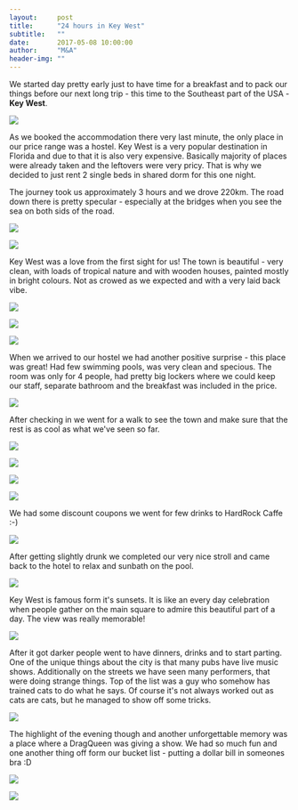 ```yaml
---
layout:     post
title:      "24 hours in Key West"
subtitle:   ""
date:       2017-05-08 10:00:00
author:     "M&A"
header-img: ""
---
```


We started day pretty early just to have time for a breakfast and to pack our things before our next long trip - this time to the Southeast part of the USA - **Key West**.

![](https://lh3.googleusercontent.com/yFVCfP-drhcn-lDTpWX-6kLII49XFkeEZXu41DMzbD54R-F0n8us2CkaMAKfdtKizsG6BMNwkvjZN7ywrA-WtMpp9mOLg8rxUYANu-vniZlQuOuW58gveFBAjceSnuDBTfGF8GYsE5FGepLOMRT6dy7xkNNmgCYbyz--9XX265T1PJCE_PIuX7Tk-PVAau3vpzp7l7cZoXobcpmxYdc9JARE8mn8KXB0OjvpcrVQSKr_NiV1vdzBIlXwMgIfi9whKAkhZGuKcbOBV_N0QJSZHJz7ma229eu2psyh8gurE07WBmpLZgAzVgwnTo4hZph7PYkuT29nuwe9geq6tjYcXI-ZWiq5J_9YZY5RCrxTBXPyjhbWnELy61gTXs7103ia-AaLhNbPNg8a7aB_6VEG6yRlfJ9J-iJ_narWCFrzRph9uev_whOto4oV_lyhhLKXql0tp7rbQbEN7ulXVLkDPaXfJN6mosBbr2N_uXEEIUBLD1qEPHGe_niH4mofbd-U5BN3Hnndv3Wb-MBEhzE41jissuyaf8PI6mJgb8HrlvDYuMrvPG87_4OASPR3IRcCHI-1DzoRcG7OBjcvAHdMH_0wt73_6g76p5AtfZRQkLiKu1l6bVXOdw=w786-h478-no)

As we booked the accommodation there very last minute, the only place in our price range was a hostel. Key West is a very popular destination in Florida and due to that it is also very expensive. Basically majority of places were already taken and the leftovers were very pricy. That is why we decided to just rent 2 single beds in shared dorm for this one night.

The journey took us approximately 3 hours and we drove 220km. The road down there is pretty specular - especially at the bridges when you see the sea on both sids of the road.

![](https://lh3.googleusercontent.com/WOXqVx6TavSoxO6ueBDaIuiwV-O7OJbfr_6naQeVomrnKTaTo6KpQkw3a0JS7Cpl_JaHQeCPKZ2ZDRYmugG1cMXUww3Dbb5pa_3HAj5G_Z5GXh4IX7AOI0H_ARqC8jwYjm6_s08SYlAtxGa2XO1vG5ZaLuRtuVGzu5BEPO9P8VZn70ep53dZMU0QOBnXcflSiA0Laf8igt-32EsrToFX3nQrWwA-0i5lcTdlyWVux6F3d5nDOxACaQKTpRbDtmyZt8SzLi0dwdBHrn08Gn-6BQOSjiPBzmdPOgFP8KOf0X8emsQt12c2ZRcsURHqFB-LOqirnrqF35WSUwOqiwqN8GiYYSIFts-M0X6Ie7YkNA_VuomXpbI0PxAJx-JTYtckpB9J3v6I8_SuVgKO9eRAUbP4OrlDC99MhOYwlJAeKieGJMfaobk7KWTPn6EeFegz17EPFKYT0ZiGAh_FQdq9oi6kRvTx62DTIb3wokg-Cyl74TZ_l-GCInlvzoXvul4qny1v6ZmkOQA64_LvH5RPWRHODOPXjXxZJj-qqP-qHJHvqEJOvROZiMLPRSPUhYA-mfI9OhOv4kNoIqRdTwgK5O4l19VzlYKRWQEMPshCpwvXpGaYrw=w920-h517-no)

![](https://lh3.googleusercontent.com/JS1BlsSNf-mG0aJo8ZpnCILz8ENCMM0QPD4BF41cwgzyyVv11sr2eQ_0pSkQuc2Aai6B8rLJiMFOtwMx9umvLGZZaXo6-hAC8KbScDnLEX1XYDcLw60U0aWo89t3kCUDPv61Rhti6Im6yOtgKSLfDLtRjc2Z5LFjJ6gZaUiSKLX6bCqUxRXYWe3nenYQ4d-hts1aZowDrr8FC4IL6FljtZGylFlDizGgN1WdTpQRzroSvVvanq0U9mLoxRgiHBOD4OcQ07mr03Aj0WokL3a39x8Y8Kgyuje1F423zKsRtlZMaTLLCLEHl0IdP6hXqCDV2y8A6wh0a4uXoJ0EFyVJ_oGvUB4cm9tBsYptZL0Vt_dVygORbjGCnNyx25A6H5YEEHDHrX9gsM-gNSfGzm35uhB-CJhq2xPe8htA1eBGRJsHa_dBmM0ypyQ4OH2TjqO2oTuzMtih2aVHj1Sy35F1lohZ9qojd0kKSL5e2qEqZJa6v9zPApFd7Eo0BWkYglCh1EGATPSHAaRaHG_ipfxaqOqhIyZLZ-62noco23VOY2JLGypXjKq09PtHfFBFnGwg6_pA0M3wKWxthcabibWwe5o_2x-9OizMUkTL6pmDzcMiLvsyoA=w920-h517-no)

Key West was a love from the first sight for us! The town is beautiful - very clean, with loads of tropical nature and with wooden houses, painted mostly in bright colours. Not as crowed as we expected and with a very laid back vibe.

![](https://lh3.googleusercontent.com/qQCntkmyMr_Hf6xTVePVUWM0E-Jug2W6v3Rsm83JYr_cFaMxBjbKXVvq7DoazbsHpL2gMpCst0VNE6UXVCIb7l34dwGZP2_EBEWbiIoz9sCnCZjYR5f4AoPxc9K7y0z5qCqKWJf-Ur-zN8IijH5o7cjyOVmViGE3gsoUNzaXD06fwW1uxfUi4Dsm3J2Z3ewVTRZAMP-S2fJanrlEtNu4boR_cuQ1YnXlesP9Bxy0_MUhKa7tvfTOg8lij4mqqvdRRB-SLcvzILYawj2SOj9SdrtdiUg8JASZQ9v_S_l-cRTnJ3GcCeQ2044jcl0sfHU53Iq01atfvdBNINi7MEctRyc5ebkTbdjMKhvE7eEafa5Xm3eisd0AaJLSyYxjF3-SFnLKT_pPsqpp_7QNrOt6aaCg4A53pozBds0QPAURzfw9UEVkviyrXRJC2i9gaRRPvtl-FlX6u2xCRP2fAfkC7qX5gkj8ix4_ww1YpiD57x8wd5KuNl1HlLE8tT9gc0zn5hoJPmKDtSgBKiY7ti_fmfoDS71IM_hdfFI9Qu-frZwRPC3tfAIQnlaclnVNxZ6HzTY1x1c3WHn75CfdJ0RXbcuqbJerB5Dv26tCVgbOCq9-rMP4=w1309-h736-no)

![](https://lh3.googleusercontent.com/crtrlfIt6E3W0NjZ70OureJ0sB8dCbP8SN4X_l6ia0rnbWo08axP_Wio_-POfV1Y6FIJb0mnEjwDuChkMGI2JlxHBCV3RyKGoDZx0OVF_lzFria_dzU1_8ztPdkppVUwlp-0cKyGzH4veJRB8ixUs67UlWJGn7-7oOzlsc9k5Zc5R5apwh9jVYLIBYMn9WjiYNLOXHr9Gq4jMiiyKdhwHvGt-C1VNyJuXUYtRo8-6iRnLO4NNKLbyVMvfEJA1X0UP4kqTPgGeF97MjSqZOtpmByjRXAm1AkGRj_G-1oJ4_PTC8MCCppDSflGN57DXlxCi0mkFxqRGv5eB5ifCk_Py_tIM3HY8vuPnhzIG4bxsAnIOVItoSayaq_yJ5l4PwMo_rgeLAeBZjQ8YXgkD8jWXpJovB8n3IDxJR7-rGODYKGbSvD4FzW6NygKDBYJoHYOgnmQNfqAPcjgw4Nqa1miwFGXWDX4RmgBoKpAzXiuKNWg9XNDYpxVHjYbv7aFkbV7kOYEWWhIKixEwGkKZNMcWN_vWF_G2dhUN9waGR-fI5O5F22Hpsl1h1Rv1ykTntgmb978aSNrXor8TY3fuM2h1AjvgZR8YD8UIysBC277BUQvqiN9Mw=w439-h780-no)

![](https://lh3.googleusercontent.com/-Q6KJuOfASQ8Fm_ulJe_xqqGswhrBev-RYmA_WuSCWoLlyEuqCBIQLyQUYVbuPtF0YpsfwU0Yk9vPWoHqbFxifofGUD2Q9CHS5rYadNkvlbIe9P_R_o0VB-eSQITsfRufgPKi1loyl8HLYZUtH7o3muPYvOoCgQDmfgLAM7VcTQA0z5HDBl8WqjDxOWfjbdWwxR-QUcNdw1ZIdiavek-eJqwfBrkWDDSLojD7PtpOdY73kPmn45apVgyWMxKyBWUGRTOkk3o3ozpOLkp-Wv6p7h8AhHEBiY_aYEfraC7LALTtm4AMZW_SeOiYhFc-D4qWmscqDiN0BLeldmDINU2o3cYwiG8E_TMQ8uSQ26qQBzvGJ5J2QNu4HPf-uxIws1kv4SQxjSmOZVpydqxPtgsvS01MywGhDUO1Q1KXrVJwVZF5d0k42DidMkjf8FhuVhsYzz2tipk_9WObYzzqSYP_yR_3pfrlwzLpI9IQLyXjbq0LHNpqc5VT7OMasG3XEU89eAcUCHCyBHtvAVXgWn0MkT_I0Hq0xUc1lbU8Ez7AS5phTUiBbzfyYpv-SG0ojy_vZjXFDfeOq-GgIGMD5mJwuQgA4ebRqZj1hJSRFwxkivTXmjP=w414-h736-no)

When we arrived to our hostel we had another positive surprise - this place was great! Had few swimming pools, was very clean and specious. The room was only for 4 people, had pretty big lockers where we could keep our staff, separate bathroom and the breakfast was included in the price.

![](https://lh3.googleusercontent.com/d-lL8bJt-lEymv1f6koZHKgXrVkV1CDRUD2IZhBiB-KWQIQZYoKU2TIbqL7FAWJSU3V0B82HZaSADsEz1TYIrzSgtTQpGNpqQPKPaauA2REx84XFQhZpGLEAlSU9nMdVtQecrZGJmV-CeKn7adS8tS_DxG0RvQOqBiAapGPC1ikJbA45QqYDanT3zobJkauNRsc9n_B7ReHMTe8uMIyMI7r7LyeAXhtA6RnC8v_7QTx3g_Fzj5SSymMkFNqgx0WNyT7JtDcbzkVlK75oKcsJlFPbxf4wCCNn5cSmNmO299q5HxJ5HwmrZHby1ZPJPaetzKC-iSlM3gb0TJyo8qICGzk6LnZ35S1Kw_2T0JEg0gtQmIFl5zgyoSzSq0Q7TkbuWbLudqedKk1IpY8u-4ppT9sa5JQRurTqHsJcBlyQ4Gpwtdqw1saHwqjORLuTl8am-S2Db9L3ITX7rJkLBXDy3kLjAZA5cQWeXEYr8lvwVjM9eDVIs_2qY71Q5q3iyDDF44CU6g8q8inw2nin6LMSlgCjWcnB5SmBE_ZUljCYYQ9S_ZHn1GlvaznG7bxmf3HvqHzAPzrU2yfeABRB6OdFPWOwOXeqqmQgz0AWCqgSgvpx1Ow2Rg=w920-h517-no)

After checking in we went for a walk to see the town and make sure that the rest is as cool as what we've seen so far.

![](https://lh3.googleusercontent.com/iu8XaKlDCrAD7IiTSkBZJPW9m1b2Zd41FbCcbbTaTNh8-WsZy2Lk5mMPdcZ_ctIW29yFLL3O4p9OJUgweIAJRuOhVTLa4Q3s763wY4c700MX-pdW1NEfCUcRrA-iGt6bDYkajmzHaOIrE68N8sq11Y9brzvb0rOJ1JorAkSsri68u_snEAiBuPsXbm3wsI4MQ6Y49gSRwWDh1NuZ5u3PVXZgBWeFkqSKkEPhb65Ywwxrl3WMUKHGVtU4t3GzILaDPCtfFO5I47TOoxCekLc8OErTKpsMZ97W71tK_Mj70T8eef3gTYlVkoQgmT8J4dUrSeMgauQB-_7dGYoyF3kl2CzIC8WwFtuS7m-fZio7UhBIbyqX8LZQd9rK21lcd5AVq0Q592TScwbPPU2xzgv6Ku1PdXUaejiars-99OiHeNqRhJqHMk1MqDZfY4wNt3-HVodbNHcPOS45FQr-lYewqmXzckKtG78dzTJG2nYhV1EcEu6Dd6eMIXJ9GQkQWF6GU2N2vxmnSJjzQDwmmB344rDjjg-O4MF-9c-k5Et4Hwx1DS5GgbW0ExlVGtScevtL_jBPa4WZC74Wn10v2KV_keei3oHXCSZG3rQbNhEiMJapU-_aOQ=w920-h517-no)

![](https://lh3.googleusercontent.com/KROhYYYifXJnGxkpOJ8l9wazWsHKCuK6QsEmUabo2ckVhOUCwbYiG0PXBwKWJh85e0qTRYGPUz3vCOGQakvwuwELXeiMa3b5-QtkQPbL6O6c0tu-pkqQaehm0N5xyEkM5wxqvkhl6ALKSlgiiATTTh94OlzyNCo90Jyo1Uw_c7V8VfXwuSJmnbbRfs0rkYduUnnUqdeG79Khdm6C8iFaxmizZObWEzOlQdmwdN5DCohEaf-MMRr8VfPRnaHpxKSthTvBBUTdqAvaJzxBCGGUKBC6fb_mcMKporVftDqp5cnylC5_Oxnf6TQyuHLv062w1t8K5Z2JHZaafnqLwH38zw7IWYiDuwuiNZ0FktlZqK75ZrhJpWBlhZTfijsd9olYy0UMvd-jXm5IVhzBwStbFKf_0YeT0PfDJiZt4ivMX13zyv1txU0Fqet1f-wX5lCJTeLVA155aoW7R-P5gPDwjOeIzjeDBmcCAgaSgGPuX7SlIVS3RS2x3I5VSBvSRgtnWwcAV3d6D8vr_6BFVNla0CfnmEILMKY52KD5Hw4HNxCw-sONr-LtIpLcpucVMdo4vabeWM5kJwmhdukI1xTv426LO50dZoV7rJRXcaf1NhX9qLJIHg=w920-h517-no)

![](https://lh3.googleusercontent.com/vAsqlNqZ98jNlViWKO1aOTceRc-HT-oK7obrMb1-NX46uIpl1Kabe4FwqFV5_ME7nWbUUTyTuw9PvCtOON-xz3YSbiVVlA8lxOUUiRhhDXaBxN5MYp1v55tLyuO1bgT4b35VLzRk5Ag_9Z8g3ACuIkaD8jZyky5yex3tEJhofiXD1VXiCgo4VBSOwtXSBwO_GwcxVCl9KKTLxPmgkV4ofsMc3OI9mgvpiN3QOktHHgJ1bdaZWvHqnT6_iH3isVeTqYDdaDFjT0Nz-JMtKQQSTzkjcjKj7xPtWdET7oe3Tzbc5tzP8DehQHOZU4NRqONrQ8KP4UBuVwju0k_2lYzf1ZfakDGOJKGyfByof17YGqXY33ds67RXwfxgWzlc9WkFJM58exi8DiRlW9qW13forpEx7qTWeJDkGXbLQPx4YP8HES0gZ_CGAMv7tdFdGrhZDp032py-kQ5ZUWRm1YnRwL-oW46xrKsSUb-liQagzuN3nBLuzUgbeUtBv5ADgG_MomK8mQGhouhI3hLCvc5vYVz_BoLp6EseSPH4ZI3v9uJ6D9NFCWulvyJkw07gTVtfYG8ER6k0q61Hm815d9Tviw_pRVDAHMQrWnmO6nOLgbOvYYIrKQ=w439-h780-no)

![](https://lh3.googleusercontent.com/IVenHg7DQsIziPwiLhJFwze0zW2JYApwCONdE_-w1G-G06dl5eG19JnJZBGtuW8DUscAecRwr6N0dTBlaAjJLHNiqDNyybrhhqSlxY33vgQuAS4gviDV9RQ1W2As2mlpSl2bB-Pq4tdNkkTeWnqHaqX41S7e8oVv3D_MrZS9xTnQAgRcrXJWhmRw-2RuBLGHGqSorHFhyDcwqZ8s6RDeugh_93nLjUJ4xNbjf4-nTwpCHQcziS95bmJ9ShwAd35nu9sz2WQsw1zk5YUQOId56uXYMcxPZW-dPSnLk1InQkE_PzdNTD9QhbrKrPdBKr27y3A6uEVOd_yoQ4RPogfTndRwkyfhEATjh-YWpk6ncyR4TLXEvAM_XcCkfbICCsSbBKnkDnDbHw6o49Bc5PBZARw1nI9iljUWvT_7VH5eg_bqXy4lqK1XvBbXN509RoxkuEk4MFvf7evoKYkElYWczEimeNhqyuJh3QhfV9-8HWJUlH1W72sFyrCRRTfiygWgc-GpQAstbx0C1ZMctKK4v63EY8GacgJn6Q2Ez4TpjvIg3Pq6OXfoO7kKBUEohmMQwR4xOCpHJzg-axh13ZdKXialER12wkVnNkNXsvjrfdx5H8h8=w1309-h736-no)

We had some discount coupons we went for few drinks to HardRock Caffe :-)

![](https://lh3.googleusercontent.com/3oQb72sL_p4UHbtuFZmtdex-jI0isflC4TFoEaBE1BxO8fqCmkBN30sGBqpDINAmMVoHQ_oDAdal1pi0sdfdRhvbJ9XrVOFCg7rLI1vkYMGNSDhZMCfYlp8bkDHWBFB5hkTQx2Bcn5-cCfyeiLXOGNnVWHb78HQMhhmxP6Qi1dfPhYsB53nP1vrd65bmXqitR9cuuf3N98NyhIqmpgfh-NXGRVJgfPzsVKfxq7g2vSP9H-jlSqLYSf0SySq7JCLJujh44ycMEPeSoE8tKIEb-kj_kXoOKqcq8Av2tC0UlKVNUEqDW-NpvW-K8SaddFDdYE50Do3M5E2956UUlX5txzbICR6S1W3WaQyM4osgztlYL9YxJ6H4rVQpG8yUILgYuWOzXS12wRrZk_61tiyD0LZnkjou_hy2PDc9FWN21llalq2rVROiWNoFZh_kRpKdX1Ussf7NsZA7AucXWDzjUKyZzgLZTJ97Fu9lGMsxwtEaL1Q5oMrRpwwFcZNOXoTsFXbXyyy2YnCklfxPMSmCPqHUvRij-TLbr-8Wwx_xWdKz-gQywUT6zNjlzhVV6KaLm0B0eWd81GEq8kV_Enyak0ymHsd8apdy_rhg8WmF7JXLQHlz5g=w800-h600-no)

After getting slightly drunk we completed our very nice stroll and came back to the hotel to relax and sunbath on the pool.

![](https://lh3.googleusercontent.com/9sAWDMHAsPq9s_wxQpdOuF0YFSlaZU-xHLSY1AqGV7Fd0ipV_hr-jGflMln6Bf5MsIev4Hql1fN22oVp34rxDhiwrNDouhIWuvoGI2dPn8usMjeO3eQ9iyHTwDsxoU5hUIcX2K96Re1Ew4ltxHwPYg_k8ZLgY_13STXveNIzdj9e7uOywOrdly3E932Qk7o9zeJmvYlsGlW9c6A-DmIO6lfQSJB1X_P4Q11rCtwB6uFVT856rmWWBty2Pd6-uwGpnNOz0knr8cLTcmtV6MaHC5TLd0nWwICZg7XsP-_mZI48PdRy19KFu6dzu99jPc0lGlxApb2l3WLBbshQeI3ExK8pDkCpD-voDMfnhX0NdKHCZmFQXxDNrS412ihD1mZJLtJnw16WqRCaZtjuvIeHsKWHcds3TTxqBZMO-AVbHy94tq5KsViYMYlx-TlY9FJCZPImd1k4LVVFyJdiKo8Wx9kkbZklN5v5OHsjR5TYqoGbwgJydTTKBnyvdheH3Dj45fZo2HRd0hOyFN7sb_nUfIzAkt3yPuY8PvBA3mKYl1SyIy0jc_uYEo6mmSpT0uA5epOzab_V-L5rkoljEJeRS_xDyt64CmqR8MDGtgFTYzMyArSd-w=w920-h517-no)

Key West is famous form it's sunsets. It is like an every day celebration when people gather on the main square to admire this beautiful part of a day. The view was really memorable!

![](https://lh3.googleusercontent.com/uAW4tKMQKJGSMkjZnzT_aNZRNnu3nEY8zVuM2JvdS7aRUIWH2sgluOyFgXmSX5awxCmFvo6QfkEV39ElHWeaRZPMZr_CnGLVkczF9WrS8_ueoU5B1Njx_JWOY_9e6sYVORQEYRpOnFOq_3EuKdyUZXW9fc-P_SLULO6JlmXrJLE2MPujfjX4j4G5PEofZomTfLsGLgYY9eykDX7JikWn4jBALJwmGPUhDgd5lMboBB485vrR42jJhKYJl4EpNm-Xohmbe6FhBScr2WsQopd04HqHwjp2EXrwRS2z_G59nUrXyiCR9k3XwfHenTIdMklPUbOpXrK_MmS4HEYscjkQINJ_H8nOC8_CH4ZczQPshqYXBcdQAUO5jaSUnrCKPba7qABAmggdXZoGBXhDdPHjBnTvXxQQsF5FiL_oWwWG1c7NkMKyv0RmlQH8G_IEecs-73_wGfbTHuRG0P3ingJu7w8z27XQkeCO7UBDDOV8VldKwRaHvjmdKrXsF3YBewbp3xsUFs9HYUpDdOEUojmAezqYE0u8vHvwESzYzTgskYi6xFk4II-OuKpbM8DyLC87eALKCAkpf9Kn1jMPxbukX4tgOeqINSquYq9yLLjtBu3d5RMyqnCL=w1309-h736-no)

After it got darker people went to have dinners, drinks and to start parting. One of the unique things about the city is that many pubs have live music shows. Additionally on the streets we have seen many performers, that were doing strange things. Top of the list was a guy who somehow has trained cats to do what he says. Of course it's not always worked out as cats are cats, but he managed to show off some tricks.

![](https://lh3.googleusercontent.com/DK1tRMp_HFOAd_vHPmxfrBndxNnnQBWzTCN91tSKCLXsuOlrghK0Ic8Jm1sRXVYz-OxayP9iu2YP1zjWLW6ewpaZqRZcryylAS-Sk9FICUHGuSzNNkkC0RcPo2ZNwzkFlHdeOFks9I1_v85KfrvJiPiq_KGxXvQb8i-rLH2xzq7v_AEgZyc4vajE1vprPHpWCJKRBv6Gx5V6wuZiaVoLxwYCq2b3DuEl-uZX28VgGbewc465xtWMAsW0QOlk_15NjsU5ayuPRAbhx6RzQfRc_4juJ0zxKiSctpABJwpXzMpQAIyljdMkz4GD24wPN5S_rWqfsuVWDaz8jlzKtF9DMQ1OO3ppl_aFdRblm1M6TM038tqhfB662XGzHFnInVSZj0NtOzb6iJ9ZQwR4p8FktJ0Ibj3rvXlqMRErNkVOCqnNJR9PDRSSwKXcEjBpV2hKfiN5MqgqpTtu8miDxVa80kwR50YyYZXddqvYQkIA2kmJooTt7IXfJZw-mupmyZDxprInKU8UDz4WPwjggypNx7mo4C_OowxSGwzhiHgvwufX7ZGUjlyXZBpstKaKNdvZ-3zHju1-MBE4X0x6vptC4yphF7WHE7_j4rwIMxH0tNdNR2NN9nNAHg=w1182-h780-no)

The highlight of the evening though and another unforgettable memory was a place where a DragQueen was giving a show. We had so much fun and one another thing off form our bucket list - putting a dollar bill in someones bra :D

![](https://lh3.googleusercontent.com/dTEwXaxKtqUCPEv7disqjFoRBOAGvFUXtbDICgnfMdNNLpWZ2eQClEO-wPUP4i7rExH34YvdPtJc0eSKXtgAXK9MshzoHKA4--2Vj2U7_iuuNFkmUaGdw_wmmh8pQZAPsBb7IdzqplwG5p_niSfvtKj1z_Rn0jI-VdTKZSgP54SShBLsMG0Js_msz7VR4nIEz0ZFxAmMc3Gk6Aen7iZqQXHIVHtRfUaYhUbJMm_8biDp0tALgk1f9wilXmlgyCMz3jpYUk7sN4nNnJz8yWsfGxodndfEWHDoW01E7TZB2bir1pi9Fg4Wkb5LScXRP91AGHSyiOz_mdz5HNG2PKl0ODmHVtX5wDdiROAQPIUhePgIAJ60Y39aErJCYGGN1YkapcugwNoZ6NkfkKesQ93cvZji_NUXdsKKdAK78AZKzI68yfeEWU9YfNuxlhNHasHx7LaubtbuS2OtY0RwItTS05i5mqaf67H7Z9jrWOeXwIc8ZvBiZogYXg0LixMuHKGIKTKWsHNZ1gfJJvvXGz5-3fuYprRAdYko2vLUCtOvgS5Z5bSBIPfILOv3C8XO7xEOXfhvlq9v_jRJsVNN5PV-OypBtv3DKNPFT4YUigOV6XuMwuen8A=w439-h780-no)

![](https://lh3.googleusercontent.com/xCY7U3eFeWhhHoUa7GbjSFYk8Vkp7xnI6ng8f7Z8HeNUFjJwOmbkZ2cTyLdJX7x11_JlcYWYEgB3kVhQLk0UmYM3O7MJj3SENg-NgHc4lhNvEgABGTQg2U1NbrIde-vVr_qhCkag_DHjpCv3idM1WNwBvJKD8vSHKGC_i-1PuuTJOMuXpaSqkLfgk3H0DljX0bdzjnKgCWyAA9dD1494yAU0xHfNI7OA-NSoZfFaqrRy_v8r83c1Z7XL2brY9uWPL92_JzCYpPVe_9dvzHTbv1Iksn-EY4znX0jlYj-YXG6JxsfeGp34fF8KV1RyGO817nadvEaHKCdQtJnEarG5KVX8Aa5Bjb8QpPMOLLAgFPDbq77OpoJy0q03uW4VsJ4HSL7z15psTYHFe1ClotVg9CrjcsmTt6xEB-gThS7M8K0q6Ct6OwN6FnSEjLUsuhUdYpUCG_RxeIfiHzPVqeh1D0TNWB3ewCesz4aWWn7fXL7cb8_JD_Bb5nkOJVM1vrIVWZzbuLmRMmRR3H8r3kS60ISqEa3NWAotRQnm7-g97foJ4ZMhyC-wmhTuTjdYfYOD2D_AMdessPOfgRjZz_xsBTZJzmjEbxcoPgxDjx09-4BvuG7l-Q=w439-h780-no)
